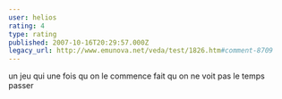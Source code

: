 ```yaml
---
user: helios
rating: 4
type: rating
published: 2007-10-16T20:29:57.000Z
legacy_url: http://www.emunova.net/veda/test/1826.htm#comment-8709
---
```

un jeu qui une fois qu on le commence fait qu on ne voit pas le temps passer
